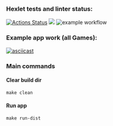 ### Hexlet tests and linter status:
[![Actions Status](https://github.com/mrmelvin/java-project-lvl1/workflows/hexlet-check/badge.svg)](https://github.com/mrmelvin/java-project-lvl1/actions)
<a href="https://codeclimate.com/github/codeclimate/codeclimate/maintainability"><img src="https://api.codeclimate.com/v1/badges/a99a88d28ad37a79dbf6/maintainability" /></a>
![example workflow](https://github.com/mrmelvin/java-project-lvl1/actions/workflows/build-app.yml/badge.svg)
### Example app work (all Games):
[![asciicast](https://asciinema.org/a/hkKS3yCcNxROKfjzfeCqpcDOI.png)](https://asciinema.org/a/hkKS3yCcNxROKfjzfeCqpcDOI)

### Main commands
#### Clear build dir
``` 
make clean
```
#### Run app
``` 
make run-dist
```